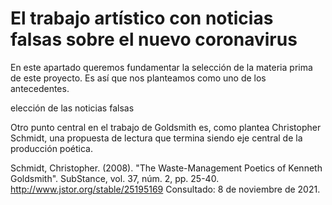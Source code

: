# El trabajo artístico con noticias falsas sobre el nuevo coronavirus

En este apartado queremos fundamentar la selección de la materia prima de este proyecto. Es así que nos planteamos como uno de los antecedentes.

elección de las noticias falsas

Otro punto central en el trabajo de Goldsmith es, como plantea Christopher Schmidt, una propuesta de lectura que termina siendo eje central de la producción poética.


Schmidt, Christopher. (2008). "The Waste-Management Poetics of Kenneth Goldsmith". SubStance, vol. 37, núm. 2, pp. 25-40. http://www.jstor.org/stable/25195169 Consultado: 8 de noviembre de 2021.
